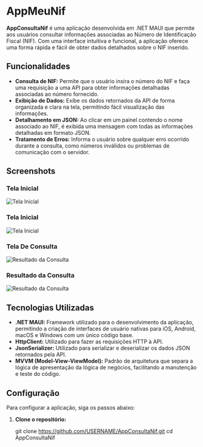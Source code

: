 # AppMeuNif

**AppConsultaNif** é uma aplicação desenvolvida em .NET MAUI que permite aos usuários consultar informações associadas ao Número de Identificação Fiscal (NIF). Com uma interface intuitiva e funcional, a aplicação oferece uma forma rápida e fácil de obter dados detalhados sobre o NIF inserido.

## Funcionalidades

- **Consulta de NIF:** Permite que o usuário insira o número do NIF e faça uma requisição a uma API para obter informações detalhadas associadas ao número fornecido.
- **Exibição de Dados:** Exibe os dados retornados da API de forma organizada e clara na tela, permitindo fácil visualização das informações.
- **Detalhamento em JSON:** Ao clicar em um painel contendo o nome associado ao NIF, é exibida uma mensagem com todas as informações detalhadas em formato JSON.
- **Tratamento de Erros:** Informa o usuário sobre qualquer erro ocorrido durante a consulta, como números inválidos ou problemas de comunicação com o servidor.

## Screenshots

### Tela Inicial
![Tela Inicial](images/AppHome1.png)

### Tela Inicial
![Tela Inicial](images/AppHome2.png)

### Tela De Consulta
![Resultado da Consulta](images/AppPagina1.png)

### Resultado da Consulta
![Resultado da Consulta](images/AppPagina1.png)

## Tecnologias Utilizadas

- **.NET MAUI:** Framework utilizado para o desenvolvimento da aplicação, permitindo a criação de interfaces de usuário nativas para iOS, Android, macOS e Windows com um único código base.
- **HttpClient:** Utilizado para fazer as requisições HTTP à API.
- **JsonSerializer:** Utilizado para serializar e deserializar os dados JSON retornados pela API.
- **MVVM (Model-View-ViewModel):** Padrão de arquitetura que separa a lógica de apresentação da lógica de negócios, facilitando a manutenção e teste do código.

## Configuração

Para configurar a aplicação, siga os passos abaixo:

1. **Clone o repositório:**

   git clone https://github.com/USERNAME/AppConsultaNif.git
   cd AppConsultaNif
